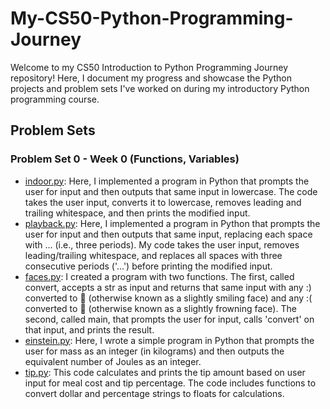 # My-CS50-Python-Programming-Journey

Welcome to my CS50 Introduction to Python Programming Journey repository! Here, I document my progress and showcase the Python projects and problem sets I've worked on during my introductory Python programming course.

## Problem Sets

### Problem Set 0 - Week 0 (Functions, Variables)
- [indoor.py](./problem_sets/problem_set0/indoor.py):  Here, I implemented a program in Python that prompts the user for input and then outputs that same input in lowercase. The code takes the user input, converts it to lowercase, removes leading and trailing whitespace, and then prints the modified input.
- [playback.py](./problem_sets/problem_set0/playback.py):  Here, I implemented a program in Python that prompts the user for input and then outputs that same input, replacing each space with ... (i.e., three periods). My code takes the user input, removes leading/trailing whitespace, and replaces all spaces with three consecutive periods ('...') before printing the modified input.
- [faces.py](./problem_sets/problem_set0/faces.py):  I created a program with two functions. The first, called convert, accepts a str as input and returns that same input with any :) converted to 🙂 (otherwise known as a slightly smiling face) and any :( converted to 🙁 (otherwise known as a slightly frowning face). The second, called main, that prompts the user for input, calls 'convert' on that input, and prints the result.
- [einstein.py](./problem_sets/problem_set0/einstein.py):  Here, I wrote a simple program in Python that prompts the user for mass as an integer (in kilograms) and then outputs the equivalent number of Joules as an integer.
- [tip.py](./problem_sets/problem_set0/tip.py):  This code calculates and prints the tip amount based on user input for meal cost and tip percentage. The code includes functions to convert dollar and percentage strings to floats for calculations.
